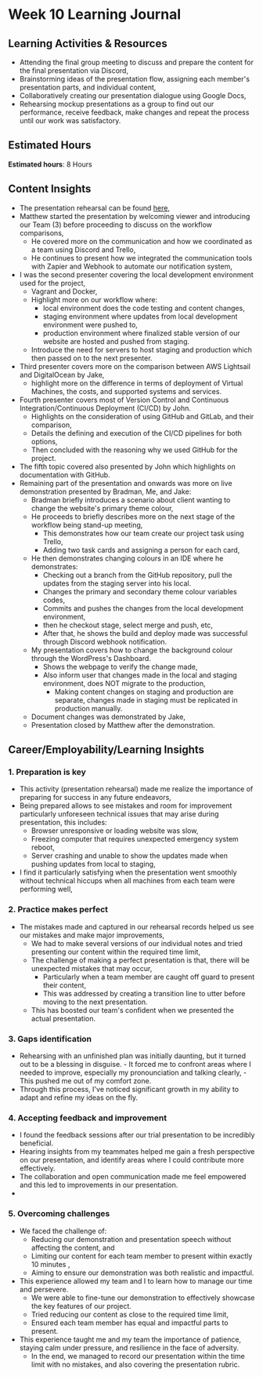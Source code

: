 # Week 10 Learning Journal <br/>

## Learning Activities & Resources
* Attending the final group meeting to discuss and prepare the content for the final presentation via Discord,
* Brainstorming ideas of the presentation flow, assigning each member's presentation parts, and individual content,
* Collaboratively creating our presentation dialogue using Google Docs,
* Rehearsing mockup presentations as a group to find out our performance, receive feedback, make changes and repeat the process until our work was satisfactory.

## Estimated Hours
**Estimated hours**: 8 Hours

## Content Insights <br/>
  - The presentation rehearsal can be found [here](https://youtu.be/Ah6cvphD-U0),
  - Matthew started the presentation by welcoming viewer and introducing our Team (3) before proceeding to discuss on the workflow comparisons,
    - He covered more on the communication and how we coordinated as a team using Discord and Trello, 
    - He continues to present how we integrated the communication tools with Zapier and Webhook to automate our notification system,
  - I was the second presenter covering the local development environment used for the project,
    - Vagrant and Docker,
    - Highlight more on our workflow where:
      - local environment does the code testing and content changes,
      - staging environment where updates from local development environment were pushed to,
      - production environment where finalized stable version of our website are hosted and pushed from staging.
    - Introduce the need for servers to host staging and production which then passed on to the next presenter.
  - Third presenter covers more on the comparison between AWS Lightsail and DigitalOcean by Jake,
    - highlight more on the difference in terms of deployment of Virtual Machines, the costs, and supported systems and services.
  - Fourth presenter covers most of Version Control and Continuous Integration/Continuous Deployment (CI/CD) by John.
    - Highlights on the consideration of using GitHub and GitLab, and their comparison,
    - Details the defining and execution of the CI/CD pipelines for both options,
    - Then concluded with the reasoning why we used GitHub for the project.
  - The fifth topic covered also presented by John which highlights on documentation with GitHub.
  - Remaining part of the presentation and onwards was more on live demonstration presented by Bradman, Me, and Jake:
    - Bradman briefly introduces a scenario about client wanting to change the website's primary theme colour,
    - He proceeds to briefly describes more on the next stage of the workflow being stand-up meeting,
      - This demonstrates how our team create our project task using Trello,
      - Adding two task cards and assigning a person for each card,
    - He then demonstrates changing colours in an IDE where he demonstrates:
      - Checking out a branch from the GitHub repository, pull the updates from the staging server into his local.
      - Changes the primary and secondary theme colour variables codes,
      - Commits and pushes the changes from the local development environment,
      - then he checkout stage, select merge and push, etc,
      - After that, he shows the build and deploy made was successful through Discord webhook notification.
    - My presentation covers how to change the background colour through the WordPress's Dashboard.
      - Shows the webpage to verify the change made,
      - Also inform user that changes made in the local and staging environment, does NOT migrate to the production,
        - Making content changes on staging and production are separate, changes made in staging must be replicated in production manually.
    - Document changes was demonstrated by Jake,
    - Presentation closed by Matthew after the demonstration.

## Career/Employability/Learning Insights

### 1. Preparation is key <br>
  - This activity (presentation rehearsal) made me realize the importance of preparing for success in any future endeavors,
  - Being prepared allows to see mistakes and room for improvement particularly unforeseen technical issues that may arise during presentation, this includes:
    - Browser unresponsive or loading website was slow,
    - Freezing computer that requires unexpected emergency system reboot,
    - Server crashing and unable to show the updates made when pushing updates from local to staging,
  - I find it particularly satisfying when the presentation went smoothly without technical hiccups when all machines from each team were performing well,


### 2. Practice makes perfect <br>
  - The mistakes made and captured in our rehearsal records helped us see our mistakes and make major improvements,
    - We had to make several versions of our individual notes and tried presenting our content within the required time limit,
    - The challenge of making a perfect presentation is that, there will be unexpected mistakes that may occur,
      - Particularly when a team member are caught off guard to present their content,
      - This was addressed by creating a transition line to utter before moving to the next presentation.
    - This has boosted our team's confident when we presented the actual presentation.

### 3. Gaps identification <br>
  -  Rehearsing with an unfinished plan was initially daunting, but it turned out to be a blessing in disguise. 
    - It forced me to confront areas where I needed to improve, especially my pronounciation and talking clearly,
    - This pushed me out of my comfort zone. 
  - Through this process, I've noticed significant growth in my ability to adapt and refine my ideas on the fly.

### 4. Accepting feedback and improvement <br>
  - I found the feedback sessions after our trial presentation to be incredibly beneficial. 
  - Hearing insights from my teammates helped me gain a fresh perspective on our presentation, and identify areas where I could contribute more effectively.
  - The collaboration and open communication made me feel empowered and this led to improvements in our presentation.
  - 

### 5. Overcoming challenges <br>
  - We faced the challenge of:
    - Reducing our demonstration and presentation speech without affecting the content, and
    - Limiting our content for each team member to present within exactly 10 minutes ,
    - Aiming to ensure our demonstration was both realistic and impactful.
  - This experience allowed my team and I to learn how to manage our time and persevere.  
    - We were able to fine-tune our demonstration to effectively showcase the key features of our project.
    - Tried reducing our content as close to the required time limit,
    - Ensured each team member has equal and impactful parts to present.
  - This experience taught me and my team the importance of patience, staying calm under pressure, and resilience in the face of adversity.
    - In the end, we managed to record our presentation within the time limit with no mistakes, and also covering the presentation rubric.
  